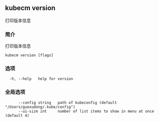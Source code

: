 ## kubecm version

打印版本信息

### 简介

打印版本信息

```
kubecm version [flags]
```

### 选项

```
  -h, --help   help for version
```

### 全局选项

```
      --config string   path of kubeconfig (default "/Users/guoxudong/.kube/config")
      --ui-size int     number of list items to show in menu at once (default 4)
```

